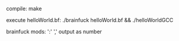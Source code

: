 
compile: make

execute helloWorld.bf: ./brainfuck helloWorld.bf && ./helloWorldGCC

brainfuck mods: ':' ',' output as number
